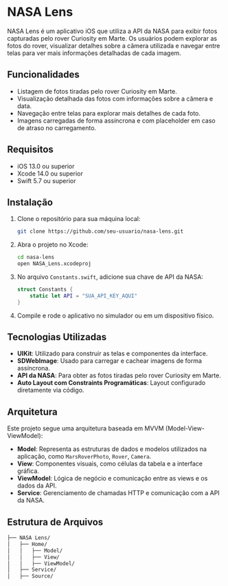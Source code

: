 # NASA Lens

NASA Lens é um aplicativo iOS que utiliza a API da NASA para exibir fotos capturadas pelo rover Curiosity em Marte. Os usuários podem explorar as fotos do rover, visualizar detalhes sobre a câmera utilizada e navegar entre telas para ver mais informações detalhadas de cada imagem.

## Funcionalidades

- Listagem de fotos tiradas pelo rover Curiosity em Marte.
- Visualização detalhada das fotos com informações sobre a câmera e data.
- Navegação entre telas para explorar mais detalhes de cada foto.
- Imagens carregadas de forma assíncrona e com placeholder em caso de atraso no carregamento.

## Requisitos

- iOS 13.0 ou superior
- Xcode 14.0 ou superior
- Swift 5.7 ou superior

## Instalação

1. Clone o repositório para sua máquina local:

    ```bash
    git clone https://github.com/seu-usuario/nasa-lens.git
    ```

2. Abra o projeto no Xcode:

    ```bash
    cd nasa-lens
    open NASA_Lens.xcodeproj
    ```

3. No arquivo `Constants.swift`, adicione sua chave de API da NASA:

    ```swift
    struct Constants {
        static let API = "SUA_API_KEY_AQUI"
    }
    ```

4. Compile e rode o aplicativo no simulador ou em um dispositivo físico.

## Tecnologias Utilizadas

- **UIKit**: Utilizado para construir as telas e componentes da interface.
- **SDWebImage**: Usado para carregar e cachear imagens de forma assíncrona.
- **API da NASA**: Para obter as fotos tiradas pelo rover Curiosity em Marte.
- **Auto Layout com Constraints Programáticas**: Layout configurado diretamente via código.

## Arquitetura

Este projeto segue uma arquitetura baseada em MVVM (Model-View-ViewModel):

- **Model**: Representa as estruturas de dados e modelos utilizados na aplicação, como `MarsRoverPhoto`, `Rover`, `Camera`.
- **View**: Componentes visuais, como células da tabela e a interface gráfica.
- **ViewModel**: Lógica de negócio e comunicação entre as views e os dados da API.
- **Service**: Gerenciamento de chamadas HTTP e comunicação com a API da NASA.

## Estrutura de Arquivos

```bash
├── NASA Lens/
│   ├── Home/
│   │   ├── Model/
│   │   ├── View/
│   │   ├── ViewModel/
│   ├── Service/
│   ├── Source/
